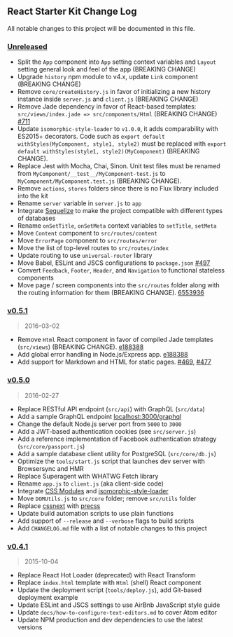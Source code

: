 ## React Starter Kit Change Log

All notable changes to this project will be documented in this file.

### [Unreleased][unreleased]

* Split the `App` component into `App` setting context variables and `Layout`
  setting general look and feel of the app (BREAKING CHANGE)
* Upgrade `history` npm module to v4.x, update `Link` component (BREAKING
  CHANGE)
* Remove `core/createHistory.js` in favor of initializing a new history instance
  inside `server.js` and `client.js` (BREAKING CHANGE)
* Remove Jade dependency in favor of React-based templates:
  `src/views/index.jade => src/components/Html` (BREAKING CHANGE)
  [#711](https://github.com/kriasoft/react-starter-kit/pull/711)
* Update `isomorphic-style-loader` to `v1.0.0`, it adds comparability with
  ES2015+ decorators. Code such as `export default withStyles(MyComponent,
  style1, style2)` must be replaced with `export default withStyles(style1,
  style2)(MyComponent)` (BREAKING CHANGE).
* Replace Jest with Mocha, Chai, Sinon. Unit test files must be renamed from
  `MyComponent/__test__/MyComponent-test.js` to
  `MyComponent/MyComponent.test.js` (BREAKING CHANGE).
* Remove `actions`, `stores` folders since there is no Flux library included
  into the kit
* Rename `server` variable in `server.js` to `app`
* Integrate [Sequelize](http://docs.sequelizejs.com/) to make the project
  compatible with different types of databases
* Rename `onSetTitle`, `onSetMeta` context variables to `setTitle`, `setMeta`
* Move `Content` component to `src/routes/content`
* Move `ErrorPage` component to `src/routes/error`
* Move the list of top-level routes to `src/routes/index`
* Update routing to use `universal-router` library
* Move Babel, ESLint and JSCS configurations to `package.json`
  [#497](https://github.com/kriasoft/react-starter-kit/pull/497)
* Convert `Feedback`, `Footer`, `Header`, and `Navigation` to functional
  stateless components
* Move page / screen components into the `src/routes` folder along with the
  routing information for them (BREAKING CHANGE).
  [6553936](https://github.com/kriasoft/react-starter-kit/commit/6553936e693e24a8ac6178f4962af15e0ea87dfd)

### [v0.5.1]

> 2016-03-02

* Remove `Html` React component in favor of compiled Jade templates
  (`src/views`) (BREAKING CHANGE).
  [e188388](https://github.com/kriasoft/react-starter-kit/commit/e188388f87069cdc7d501b385d6b0e46c98fed60)
* Add global error handling in Node.js/Express app.
  [e188388](https://github.com/kriasoft/react-starter-kit/commit/e188388f87069cdc7d501b385d6b0e46c98fed60)
* Add support for Markdown and HTML for static pages.
  [#469](https://github.com/kriasoft/react-starter-kit/pull/469),
  [#477](https://github.com/kriasoft/react-starter-kit/pull/477)

### [v0.5.0]

> 2016-02-27

* Replace RESTful API endpoint (`src/api`) with GraphQL (`src/data`)
* Add a sample GraphQL endpoint
  [localhost:3000/graphql](https://localhost:3000/graphql)
* Change the default Node.js server port from `5000` to `3000`
* Add a JWT-based authentication cookies (see `src/server.js`)
* Add a reference implementation of Facebook authentication strategy
  (`src/core/passport.js`)
* Add a sample database client utility for PostgreSQL (`src/core/db.js`)
* Optimize the `tools/start.js` script that launches dev server with Browsersync
  and HMR
* Replace Superagent with WHATWG Fetch library
* Rename `app.js` to `client.js` (aka client-side code)
* Integrate [CSS Modules](https://github.com/css-modules/css-modules) and
  [isomorphic-style-loader](https://github.com/kriasoft/isomorphic-style-loader)
* Move `DOMUtils.js` to `src/core` folder; remove `src/utils` folder
* Replace [cssnext](http://cssnext.io/) with
  [precss](https://github.com/jonathantneal/precss)
* Update build automation scripts to use plain functions
* Add support of `--release` and `--verbose` flags to build scripts
* Add `CHANGELOG.md` file with a list of notable changes to this project

### [v0.4.1]

> 2015-10-04

* Replace React Hot Loader (deprecated) with React Transform
* Replace `index.html` template with `Html` (shell) React component
* Update the deployment script (`tools/deploy.js`), add Git-based deployment
  example
* Update ESLint and JSCS settings to use AirBnb JavaScript style guide
* Update `docs/how-to-configure-text-editors.md` to cover Atom editor
* Update NPM production and dev dependencies to use the latest versions

[unreleased]: https://github.com/kriasoft/react-starter-kit/compare/v0.5.1...HEAD
[v0.5.1]: https://github.com/kriasoft/react-starter-kit/compare/v0.5.0...v0.5.1
[v0.5.0]: https://github.com/kriasoft/react-starter-kit/compare/v0.4.1...v0.5.0
[v0.4.1]: https://github.com/kriasoft/react-starter-kit/compare/v0.4.0...v0.4.1

